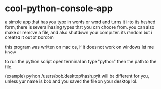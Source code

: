 # cool-python-console-app
a simple app that has you type in words or word and turns it into its hashed form, there is several hasing types that you can choose from. you can also make or remove a file, and also shutdown your computer. its random but i created it out of bordom 

this program was written on mac os, if it does not work on windows let me know.

to run the python script open terminal an type "python" then the path to the file.




(example)
    python /users/bob/desktop/hash.pyit will be different for you, unless yur name is bob and you saved the file on your desktop lol.


